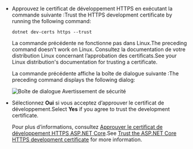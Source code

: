 * <span data-ttu-id="1ee0a-101">Approuvez le certificat de développement HTTPS en exécutant la commande suivante :</span><span class="sxs-lookup"><span data-stu-id="1ee0a-101">Trust the HTTPS development certificate by running the following command:</span></span>

  ```dotnetcli
  dotnet dev-certs https --trust
  ```
  
  <span data-ttu-id="1ee0a-102">La commande précédente ne fonctionne pas dans Linux.</span><span class="sxs-lookup"><span data-stu-id="1ee0a-102">The preceding command doesn't work on Linux.</span></span> <span data-ttu-id="1ee0a-103">Consultez la documentation de votre distribution Linux concernant l’approbation des certificats.</span><span class="sxs-lookup"><span data-stu-id="1ee0a-103">See your Linux distribution's documentation for trusting a certificate.</span></span>

  <span data-ttu-id="1ee0a-104">La commande précédente affiche la boîte de dialogue suivante :</span><span class="sxs-lookup"><span data-stu-id="1ee0a-104">The preceding command displays the following dialog:</span></span>

  ![Boîte de dialogue Avertissement de sécurité](~/getting-started/_static/cert.png)

* <span data-ttu-id="1ee0a-106">Sélectionnez **Oui** si vous acceptez d’approuver le certificat de développement.</span><span class="sxs-lookup"><span data-stu-id="1ee0a-106">Select **Yes** if you agree to trust the development certificate.</span></span>

  <span data-ttu-id="1ee0a-107">Pour plus d’informations, consultez [Approuver le certificat de développement HTTPS ASP.NET Core](xref:security/enforcing-ssl#trust-the-aspnet-core-https-development-certificate-on-windows-and-macos).</span><span class="sxs-lookup"><span data-stu-id="1ee0a-107">See [Trust the ASP.NET Core HTTPS development certificate](xref:security/enforcing-ssl#trust-the-aspnet-core-https-development-certificate-on-windows-and-macos) for more information.</span></span>
  

